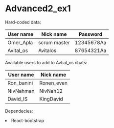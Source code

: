 # Advanced2_ex1

Hard-coded data:

| User name     | Nick name     | Password      | 
| ------------- |-------------- |-------------- |
| Omer_Apla     | scrum master  | 12345678Aa    |
| Avital_os     | Avitalos      | 87654321Aa    |

Available users to add to Avtial_os chats:

User name     | Nick name
------------- | -------------
Ron_banini    | Ronen_even
NivNahman     | NivNah12
David_IS      | KingDavid


Dependecies:
<li>
  React-bootstrap
 </li>
 
